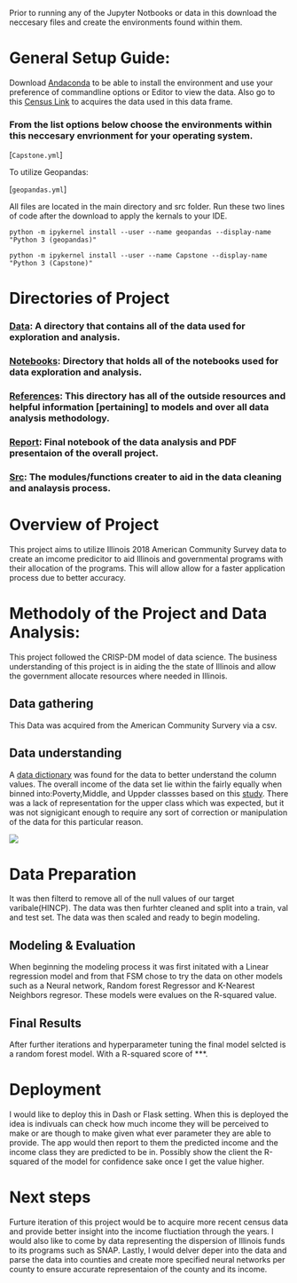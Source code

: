 Prior to running any of the Jupyter Notbooks or data in this download the neccesary files and create the environments found within them.

# General Setup Guide:

Download [Andaconda](https://docs.anaconda.com/anaconda/install/) to be able to install the environment and use your preference of commandline options or Editor to view the data.
Also go to this [Census Link](https://www2.census.gov/programs-surveys/acs/data/pums/2018/5-Year/) to acquires the data used in this data frame.

### From the list options below choose the environments within this neccesary envrionment for your operating system.

[`Capstone.yml`]

To utilize Geopandas:

[`geopandas.yml`]

All files are located in the main directory and src folder.
Run these two lines of code after the download to apply the kernals to your IDE.

`python -m ipykernel install --user --name geopandas --display-name "Python 3 (geopandas)"` 

`python -m ipykernel install --user --name Capstone --display-name "Python 3 (Capstone)"`  

# Directories of Project

### [Data](): A directory that contains all of the data used for exploration and analysis.

### [Notebooks](): Directory that holds all of the notebooks used for data exploration and analysis.

### [References](): This directory has all of the outside resources and helpful information [pertaining] to models and over all data analysis methodology.

### [Report](): Final notebook of the data analysis and PDF presentaion of the overall project.

### [Src](): The modules/functions creater to aid in the data cleaning and analaysis process.


 # Overview of Project
 This project aims to utilize Illinois 2018 American Community Survey data to create an imcome predicitor to aid Illinois and governmental programs with their allocation of the programs. This will allow allow for a faster application process due to better accuracy. 

 
# Methodoly of the Project and Data Analysis:
This project followed the CRISP-DM model of data science. The business understanding of this project is in aiding the the state of Illinois and allow the  government allocate resources where needed in Illinois.

## Data gathering 
This Data was acquired from the American Community Survery via a csv. 



## Data understanding 
A [data dictionary](https://www2.census.gov/programs-surveys/acs/tech_docs/pums/data_dict/PUMS_Data_Dictionary_2014-2018.pdf?#) was found for the data to better understand the column values. The overall income of the data set lie within the fairly equally when binned into:Poverty,Middle, and Uppder classses based on this [study](https://www.investopedia.com/financial-edge/0912/which-income-class-are-you.aspx#:~:text=The%202018%20piece%20from%20Pew,a%20three%2Dperson%20household). There was a lack of representation for the upper class which was expected, but it was not signigicant enough to require any sort of correction or manipulation of the data for this particular reason.

 ![](./Income_plot.png)

# Data Preparation
It was then filterd to remove all of the null values of our target varibale(HINCP). The data was then furhter cleaned and split into a train, val and test set. The data was then scaled and ready to begin modeling.




## Modeling & Evaluation
When beginning the modeling process it was first initated with a Linear regression model and from that FSM chose to try the data on other models such as a Neural network, Random forest Regressor and K-Nearest Neighbors regresor. These models were evalues on the R-squared value.


## Final Results
After further iterations and hyperparameter tuning the final model selcted is a random forest model. With a R-squared score of ***.

# Deployment
I would like to deploy this in Dash or Flask setting. When this is deployed the idea is indivuals can check how much income they will be perceived to make or are though to make given what ever parameter they are able to provide. The app would then report to them the predicted income and the income class they are predicted to be in. Possibly show the client the R-squared of the model for confidence sake once I get the value higher.

# Next steps
Furture iteration of this project would be to acquire more recent census data and provide better insight into the income fluctiation through the years. I would also like to come by data representing the dispersion of Illinois funds to its programs such as SNAP. Lastly, I would delver deper into the data and parse the data into counties and create more specified neural networks per county to ensure accurate representaion of the county and its income.